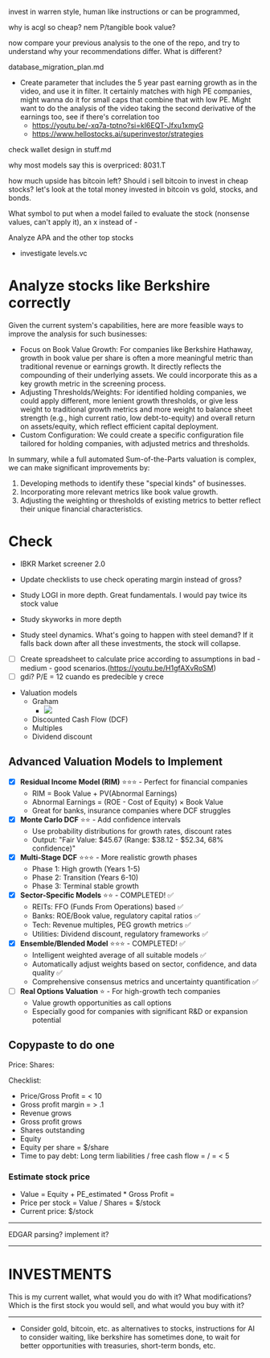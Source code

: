 

invest in warren style, human like instructions or can be programmed,

why is acgl so cheap?
nem P/tangible book value?

now compare your previous analysis to the one of the repo, and try to understand why your recommendations differ. What is different?

database_migration_plan.md

- Create parameter that includes the 5 year past earning growth as in the video, and use it in filter. It certainly matches with high PE companies, might wanna do it for small caps that combine that with low PE. Might want to do the analysis of the video taking the second derivative of the earnings too, see if there's correlation too
    - https://youtu.be/-xq7a-tptno?si=kl6EQT-Jfxu1xmyG
    - https://www.hellostocks.ai/superinvestor/strategies


check wallet design in stuff.md



why most models say this is overpriced: 8031.T

how much upside has bitcoin left? Should i sell bitcoin to invest in cheap stocks? let's look at the total money invested in bitcoin vs gold, stocks, and bonds.

What symbol to put when a model failed to evaluate the stock (nonsense values, can't apply it), an x instead of -

Analyze APA and the other top stocks

- investigate levels.vc

# Analyze stocks like Berkshire correctly
  Given the current system's capabilities, here are more feasible ways to improve the analysis for such businesses:

   * Focus on Book Value Growth: For companies like Berkshire Hathaway, growth in book value per share is often a more meaningful metric
     than traditional revenue or earnings growth. It directly reflects the compounding of their underlying assets. We could incorporate
     this as a key growth metric in the screening process.
   * Adjusting Thresholds/Weights: For identified holding companies, we could apply different, more lenient growth thresholds, or give
     less weight to traditional growth metrics and more weight to balance sheet strength (e.g., high current ratio, low debt-to-equity)
     and overall return on assets/equity, which reflect efficient capital deployment.
   * Custom Configuration: We could create a specific configuration file tailored for holding companies, with adjusted metrics and
     thresholds.

  In summary, while a full automated Sum-of-the-Parts valuation is complex, we can make significant improvements by:
   1. Developing methods to identify these "special kinds" of businesses.
   2. Incorporating more relevant metrics like book value growth.
   3. Adjusting the weighting or thresholds of existing metrics to better reflect their unique financial characteristics.



# Check
- IBKR Market screener 2.0
- Update checklists to use check operating margin instead of gross?

- Study LOGI in more depth. Great fundamentals. I would pay twice its stock value
- Study skyworks in more depth
- Study steel dynamics. What's going to happen with steel demand? If it falls back down after all these investments, the stock will collapse.

- [ ] Create spreadsheet to calculate price according to assumptions in bad - medium - good scenarios.(https://youtu.be/H1gfAXvRoSM)
- [ ] gdi? P/E = 12 cuando es predecible y crece

- Valuation models
    - Graham
        - ![](readme/20230523133421.png)
    - Discounted Cash Flow (DCF)
    - Multiples
    - Dividend discount

## Advanced Valuation Models to Implement
- [x] **Residual Income Model (RIM)** ⭐⭐⭐ - Perfect for financial companies
    - RIM = Book Value + PV(Abnormal Earnings)
    - Abnormal Earnings = (ROE - Cost of Equity) × Book Value
    - Great for banks, insurance companies where DCF struggles
- [x] **Monte Carlo DCF** ⭐⭐ - Add confidence intervals
    - Use probability distributions for growth rates, discount rates
    - Output: "Fair Value: $45.67 (Range: $38.12 - $52.34, 68% confidence)"
- [x] **Multi-Stage DCF** ⭐⭐⭐ - More realistic growth phases
    - Phase 1: High growth (Years 1-5)
    - Phase 2: Transition (Years 6-10)
    - Phase 3: Terminal stable growth
- [x] **Sector-Specific Models** ⭐⭐ - COMPLETED! ✅
    - REITs: FFO (Funds From Operations) based ✅
    - Banks: ROE/Book value, regulatory capital ratios ✅
    - Tech: Revenue multiples, PEG growth metrics ✅  
    - Utilities: Dividend discount, regulatory frameworks ✅
- [x] **Ensemble/Blended Model** ⭐⭐⭐ - COMPLETED! ✅
    - Intelligent weighted average of all suitable models ✅
    - Automatically adjust weights based on sector, confidence, and data quality ✅
    - Comprehensive consensus metrics and uncertainty quantification ✅
- [ ] **Real Options Valuation** ⭐ - For high-growth tech companies
    - Value growth opportunities as call options
    - Especially good for companies with significant R&D or expansion potential

## Copypaste to do one
Price:
Shares:

Checklist:
- Price/Gross Profit =  < 10
- Gross profit margin =  > .1
- Revenue grows 
- Gross profit grows 
- Shares outstanding 
- Equity
- Equity per share = $/share
- Time to pay debt: Long term liabilities / free cash flow =  /  =  < 5

### Estimate stock price
- Value = Equity + PE_estimated * Gross Profit = 
- Price per stock = Value / Shares = $/stock
- Current price: $/stock

---
EDGAR parsing? implement it?

---
# INVESTMENTS
This is my current wallet, what would you do with it? What modifications? Which is the first stock you would sell, and what would you buy with it?



---

- Consider gold, bitcoin, etc. as alternatives to stocks, instructions for AI to consider waiting, like berkshire has sometimes done, to wait for better opportunities with treasuries, short-term bonds, etc.